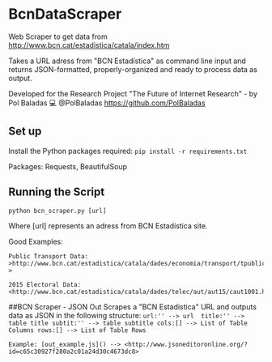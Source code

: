 # BcnDataScraper
Web Scraper to get data from http://www.bcn.cat/estadistica/catala/index.htm 

Takes a URL adress from "BCN Estadística" as command line input and returns JSON-formatted, properly-organized and ready to process data as output.

Developed for the Research Project "The Future of Internet Research" - by Pol Baladas 💻
@PolBaladas <https://github.com/PolBaladas>

## Set up
Install the Python packages required:
``` pip install -r requirements.txt ```

Packages: Requests, BeautifulSoup

## Running the Script
``` python bcn_scraper.py [url] ```

Where [url] represents an adress from BCN Estadística site.

Good Examples:

	Public Transport Data: >http://www.bcn.cat/estadistica/catala/dades/economia/transport/tpublic/auev01.htm >

	2015 Electoral Data: <http://www.bcn.cat/estadistica/catala/dades/telec/aut/aut15/caut1001.htm>



##BCN Scraper - JSON Out
	Scrapes a "BCN Estadistica" URL and outputs data as JSON in the following structure: 
		```
		url:'' --> url 
		title:'' --> table title
		subtit:'' --> table subtitle
		cols:[] --> List of Table Columns
		rows:[] --> List of Table Rows
		```

	Example: [out_example.js]() --> <http://www.jsoneditoronline.org/?id=c65c30927f280a2c01a24d30c4673dc8>
